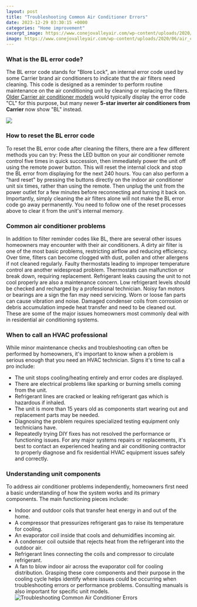 ```yaml
---
layout: post
title: "Troubleshooting Common Air Conditioner Errors"
date: 2023-12-29 03:30:15 +0000
categories: "Home improvement"
excerpt_image: https://www.conejovalleyair.com/wp-content/uploads/2020/06/air_conditioner_repair.jpg
image: https://www.conejovalleyair.com/wp-content/uploads/2020/06/air_conditioner_repair.jpg
---
```


### What is the BL error code?
The BL error code stands for "Blore Lock", an internal error code used by some Carrier brand air conditioners to indicate that the air filters need cleaning. This code is designed as a reminder to perform routine maintenance on the air conditioning unit by cleaning or replacing the filters. [Older Carrier air conditioner models](https://store.fi.io.vn/cottagecore-aesthetic-axolotl-mushroom-hat-shroomxolotl-129/women&) would typically display the error code "CL" for this purpose, but many newer **5-star inverter air conditioners from Carrier** now show "BL" instead. 

![](https://christycoolingservices.co.uk/blog/wp-content/uploads/2018/07/10-Common-Air-Conditioner-Problems-their-Fixes2.jpg)
### How to reset the BL error code
To reset the BL error code after cleaning the filters, there are a few different methods you can try:
Press the LED button on your air conditioner remote control five times in quick succession, then immediately power the unit off using the remote power button. This will reset the internal clock and stop the BL error from displaying for the next 240 hours. 
You can also perform a "hard reset" by pressing the buttons directly on the indoor air conditioner unit six times, rather than using the remote. Then unplug the unit from the power outlet for a few minutes before reconnecting and turning it back on.
Importantly, simply cleaning the air filters alone will not make the BL error code go away permanently. You need to follow one of the reset processes above to clear it from the unit's internal memory.
### Common air conditioner problems 
In addition to filter reminder codes like BL, there are several other issues homeowners may encounter with their air conditioners. A dirty air filter is one of the most basic problems, restricting airflow and reducing efficiency. Over time, filters can become clogged with dust, pollen and other allergens if not cleaned regularly. 
Faulty thermostats leading to improper temperature control are another widespread problem. Thermostats can malfunction or break down, requiring replacement. Refrigerant leaks causing the unit to not cool properly are also a maintenance concern. Low refrigerant levels should be checked and recharged by a professional technician.
Noisy fan motors or bearings are a sign the fan may need servicing. Worn or loose fan parts can cause vibration and noise. Damaged condenser coils from corrosion or debris accumulation impede heat transfer and need to be cleaned out. These are some of the major issues homeowners most commonly deal with in residential air conditioning systems.
### When to call an HVAC professional
While minor maintenance checks and troubleshooting can often be performed by homeowners, it's important to know when a problem is serious enough that you need an HVAC technician. Signs it's time to call a pro include:
- The unit stops cooling/heating entirely and error codes are displayed. 
- There are electrical problems like sparking or burning smells coming from the unit. 
- Refrigerant lines are cracked or leaking refrigerant gas which is hazardous if inhaled.
- The unit is more than 15 years old as components start wearing out and replacement parts may be needed.
- Diagnosing the problem requires specialized testing equipment only technicians have.
- Repeatedly trying DIY fixes has not resolved the performance or functioning issues.
For any major systems repairs or replacements, it's best to contact an experienced heating and air conditioning contractor to properly diagnose and fix residential HVAC equipment issues safely and correctly.
### Understanding unit components 
To address air conditioner problems independently, homeowners first need a basic understanding of how the system works and its primary components. The main functioning pieces include:
- Indoor and outdoor coils that transfer heat energy in and out of the home. 
- A compressor that pressurizes refrigerant gas to raise its temperature for cooling.
- An evaporator coil inside that cools and dehumidifies incoming air.
- A condenser coil outside that rejects heat from the refrigerant into the outdoor air. 
- Refrigerant lines connecting the coils and compressor to circulate refrigerant. 
- A fan to blow indoor air across the evaporator coil for cooling distribution.
Grasping these core components and their purpose in the cooling cycle helps identify where issues could be occurring when troubleshooting errors or performance problems. Consulting manuals is also important for specific unit models.
![Troubleshooting Common Air Conditioner Errors](https://www.conejovalleyair.com/wp-content/uploads/2020/06/air_conditioner_repair.jpg)